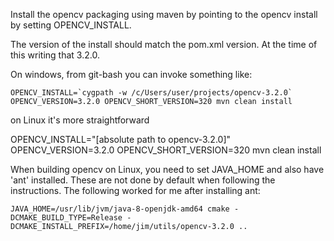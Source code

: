 

Install the opencv packaging using maven by pointing to the opencv install by setting OPENCV_INSTALL.

The version of the install should match the pom.xml version. At the time of this writing that 3.2.0.

On windows, from git-bash you can invoke something like:

```OPENCV_INSTALL=`cygpath -w /c/Users/user/projects/opencv-3.2.0` OPENCV_VERSION=3.2.0 OPENCV_SHORT_VERSION=320 mvn clean install```

on Linux it's more straightforward

OPENCV_INSTALL="[absolute path to opencv-3.2.0]" OPENCV_VERSION=3.2.0 OPENCV_SHORT_VERSION=320 mvn clean install

When building opencv on Linux, you need to set JAVA_HOME and also have 'ant' installed. These are not done by default when following the instructions. The following worked for me after installing ant:

```JAVA_HOME=/usr/lib/jvm/java-8-openjdk-amd64 cmake -DCMAKE_BUILD_TYPE=Release -DCMAKE_INSTALL_PREFIX=/home/jim/utils/opencv-3.2.0 ..```
